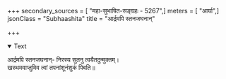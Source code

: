 +++
secondary_sources = [ "महा-सुभाषित-सङ्ग्रहः - 5267",]
meters = [ "आर्या",]
jsonClass = "Subhaashita"
title = "आर्द्रमपि स्तनजघनान्"

+++

<details open><summary>Text</summary>

आर्द्रमपि स्तनजघनान्- निरस्य सुतनु त्वयैतदुन्मुक्तम्।  
खस्थमवाप्तुमिव त्वां तपनांशूनंशुकं पिबति॥
</details>
